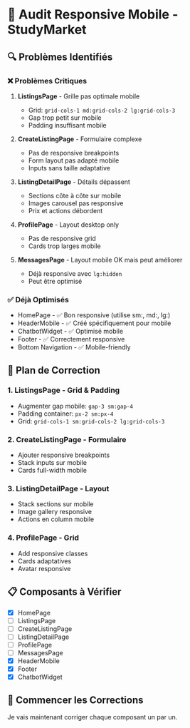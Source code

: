 # 📱 Audit Responsive Mobile - StudyMarket

## 🔍 Problèmes Identifiés

### ❌ Problèmes Critiques

1. **ListingsPage** - Grille pas optimale mobile
   - Grid: `grid-cols-1 md:grid-cols-2 lg:grid-cols-3` 
   - Gap trop petit sur mobile
   - Padding insuffisant mobile

2. **CreateListingPage** - Formulaire complexe
   - Pas de responsive breakpoints
   - Form layout pas adapté mobile
   - Inputs sans taille adaptative

3. **ListingDetailPage** - Détails dépassent
   - Sections côte à côte sur mobile
   - Images carousel pas responsive
   - Prix et actions débordent

4. **ProfilePage** - Layout desktop only
   - Pas de responsive grid
   - Cards trop larges mobile

5. **MessagesPage** - Layout mobile OK mais peut améliorer
   - Déjà responsive avec `lg:hidden`
   - Peut être optimisé

### ✅ Déjà Optimisés

- HomePage - ✅ Bon responsive (utilise sm:, md:, lg:)
- HeaderMobile - ✅ Créé spécifiquement pour mobile
- ChatbotWidget - ✅ Optimisé mobile
- Footer - ✅ Correctement responsive
- Bottom Navigation - ✅ Mobile-friendly

## 🎯 Plan de Correction

### 1. ListingsPage - Grid & Padding
- Augmenter gap mobile: `gap-3 sm:gap-4`
- Padding container: `px-2 sm:px-4`
- Grid: `grid-cols-1 sm:grid-cols-2 lg:grid-cols-3`

### 2. CreateListingPage - Formulaire
- Ajouter responsive breakpoints
- Stack inputs sur mobile
- Cards full-width mobile

### 3. ListingDetailPage - Layout
- Stack sections sur mobile
- Image gallery responsive
- Actions en column mobile

### 4. ProfilePage - Grid
- Add responsive classes
- Cards adaptatives
- Avatar responsive

## 📋 Composants à Vérifier

- [x] HomePage
- [ ] ListingsPage
- [ ] CreateListingPage
- [ ] ListingDetailPage
- [ ] ProfilePage
- [ ] MessagesPage
- [x] HeaderMobile
- [x] Footer
- [x] ChatbotWidget

## 🚀 Commencer les Corrections

Je vais maintenant corriger chaque composant un par un.

